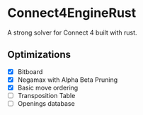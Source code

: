 # Connect4EngineRust
A strong solver for Connect 4 built with rust.

## Optimizations
- [x] Bitboard
- [x] Negamax with Alpha Beta Pruning
- [x] Basic move ordering
- [ ] Transposition Table
- [ ] Openings database
